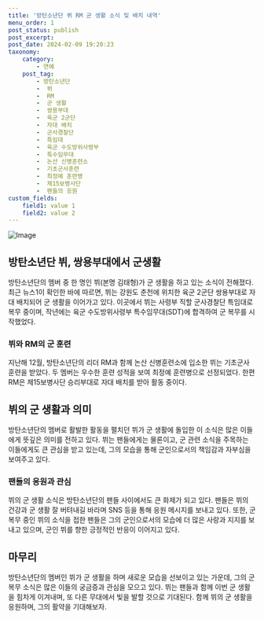 ```yaml
---
title: '방탄소년단 뷔 RM 군 생활 소식 및 배치 내역'
menu_order: 1
post_status: publish
post_excerpt: 
post_date: 2024-02-09 19:20:23
taxonomy:
    category:
        - 연예
    post_tag:
        - 방탄소년단
        -  뷔
        -  RM
        -  군 생활
        -  쌍용부대
        -  육군 2군단
        -  자대 배치
        -  군사경찰단
        -  특임대
        -  육군 수도방위사령부
        -  특수임무대
        -  논산 신병훈련소
        -  기초군사훈련
        -  최정예 훈련병
        -  제15보병사단
        -  팬들의 응원
custom_fields:
    field1: value 1
    field2: value 2
---
```


![Image](https://mimgnews.pstatic.net/image/421/2024/02/09/0007344748_001_20240209101004185.jpg?type=w540)

## 방탄소년단 뷔, 쌍용부대에서 군생활
방탄소년단의 멤버 중 한 명인 뷔(본명 김태형)가 군 생활을 하고 있는 소식이 전해졌다. 최근 뉴스1이 확인한 바에 따르면, 뷔는 강원도 춘천에 위치한 육군 2군단 쌍용부대로 자대 배치되어 군 생활을 이어가고 있다. 이곳에서 뷔는 사령부 직할 군사경찰단 특임대로 복무 중이며, 작년에는 육군 수도방위사령부 특수임무대(SDT)에 합격하여 군 복무를 시작했었다.
### 뷔와 RM의 군 훈련
지난해 12월, 방탄소년단의 리더 RM과 함께 논산 신병훈련소에 입소한 뷔는 기초군사훈련을 받았다. 두 멤버는 우수한 훈련 성적을 보여 최정예 훈련병으로 선정되었다. 한편 RM은 제15보병사단 승리부대로 자대 배치를 받아 활동 중이다.
## 뷔의 군 생활과 의미
방탄소년단의 멤버로 활발한 활동을 펼치던 뷔가 군 생활에 돌입한 이 소식은 많은 이들에게 뜻깊은 의미를 전하고 있다. 뷔는 팬들에게는 물론이고, 군 관련 소식을 주목하는 이들에게도 큰 관심을 받고 있는데, 그의 모습을 통해 군인으로서의 책임감과 자부심을 보여주고 있다.
### 팬들의 응원과 관심
뷔의 군 생활 소식은 방탄소년단의 팬들 사이에서도 큰 화제가 되고 있다. 팬들은 뷔의 건강과 군 생활 잘 버텨내길 바라며 SNS 등을 통해 응원 메시지를 보내고 있다. 또한, 군 복무 중인 뷔의 소식을 접한 팬들은 그의 군인으로서의 모습에 더 많은 사랑과 지지를 보내고 있으며, 군인 뷔를 향한 긍정적인 반응이 이어지고 있다.
## 마무리
방탄소년단의 멤버인 뷔가 군 생활을 하며 새로운 모습을 선보이고 있는 가운데, 그의 군 복무 소식은 많은 이들의 궁금증과 관심을 모으고 있다. 뷔는 팬들과 함께 이번 군 생활을 힘차게 이겨내며, 또 다른 무대에서 빛을 발할 것으로 기대된다. 함께 뷔의 군 생활을 응원하며, 그의 활약을 기대해보자.
